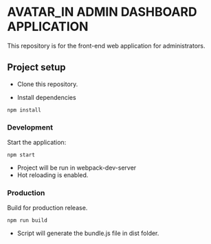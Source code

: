 # AVATAR_IN ADMIN DASHBOARD APPLICATION #

This repository is for the front-end web application for administrators. 

## Project setup ##
* Clone this repository.

* Install dependencies
```
npm install
```

### Development ###
Start the application:
```
npm start
```

* Project will be run in webpack-dev-server
* Hot reloading is enabled. 


### Production ###
Build for production release. 
```
npm run build
```
* Script will generate the bundle.js file in dist folder. 
